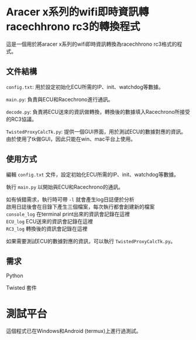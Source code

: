 # Aracer x系列的wifi即時資訊轉racechhrono rc3的轉換程式
這是一個用於將aracer x系列的wifi即時資訊轉換為racechhrono rc3格式的程式。

## 文件結構
`config.txt`: 用於設定初始化ECU所需的IP、init、watchdog等數據。

`main.py`: 負責與ECU和Racechrono進行通訊。

`decode.py`: 負責將ECU送來的資訊做轉換，轉換後的數據填入Racechrono所接受的RC3協議。

`TwistedProxyCalcTk.py`: 提供一個GUI界面，用於測試ECU的數據對應的資訊。由於使用了tk做GUI，因此只能在win、mac平台上使用。

## 使用方式
編輯 `config.txt` 文件，設定初始化ECU所需的IP、init、watchdog等數據。

執行 `main.py` 以開始與ECU和Racechrono的通訊。

如有偵錯需求，執行時可帶 `-l` 就會產生log日誌便於分析  
啟用日誌後會在目錄下產生三個檔案，每次執行都會創建新的檔案  
`console_log` 在terminal print出來的資訊會記錄在這裡  
`ECU_log` ECU送來的資訊會記錄在這裡  
`RC3_log` 轉換後的資訊會記錄在這裡

如果需要測試ECU的數據對應的資訊，可以執行 `TwistedProxyCalcTk.py`。

## 需求
Python

Twisted 套件

# 測試平台

這個程式已在Windows和Android (termux)上進行過測試。